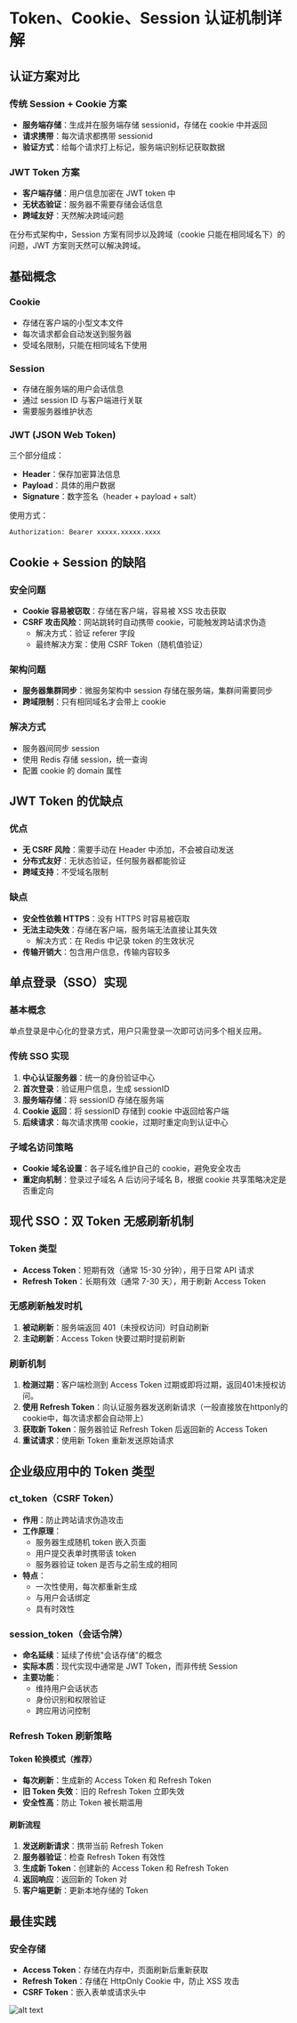 # Token、Cookie、Session 认证机制详解

## 认证方案对比

### 传统 Session + Cookie 方案
- **服务端存储**：生成并在服务端存储 sessionid，存储在 cookie 中并返回
- **请求携带**：每次请求都携带 sessionid
- **验证方式**：给每个请求打上标记，服务端识别标记获取数据

### JWT Token 方案
- **客户端存储**：用户信息加密在 JWT token 中
- **无状态验证**：服务器不需要存储会话信息
- **跨域友好**：天然解决跨域问题

在分布式架构中，Session 方案有同步以及跨域（cookie 只能在相同域名下）的问题，JWT 方案则天然可以解决跨域。

## 基础概念

### Cookie
- 存储在客户端的小型文本文件
- 每次请求都会自动发送到服务器
- 受域名限制，只能在相同域名下使用

### Session
- 存储在服务端的用户会话信息
- 通过 session ID 与客户端进行关联
- 需要服务器维护状态

### JWT (JSON Web Token)
三个部分组成：
- **Header**：保存加密算法信息
- **Payload**：具体的用户数据
- **Signature**：数字签名（header + payload + salt）

使用方式：
```sh
Authorization: Bearer xxxxx.xxxxx.xxxx
```

## Cookie + Session 的缺陷

### 安全问题
- **Cookie 容易被窃取**：存储在客户端，容易被 XSS 攻击获取
- **CSRF 攻击风险**：网站跳转时自动携带 cookie，可能触发跨站请求伪造
  - 解决方式：验证 referer 字段
  - 最终解决方案：使用 CSRF Token（随机值验证）

### 架构问题
- **服务器集群同步**：微服务架构中 session 存储在服务端，集群间需要同步
- **跨域限制**：只有相同域名才会带上 cookie

### 解决方式
- 服务器间同步 session
- 使用 Redis 存储 session，统一查询
- 配置 cookie 的 domain 属性

## JWT Token 的优缺点

### 优点
- **无 CSRF 风险**：需要手动在 Header 中添加，不会被自动发送
- **分布式友好**：无状态验证，任何服务器都能验证
- **跨域支持**：不受域名限制

### 缺点
- **安全性依赖 HTTPS**：没有 HTTPS 时容易被窃取
- **无法主动失效**：存储在客户端，服务端无法直接让其失效
  - 解决方式：在 Redis 中记录 token 的生效状况
- **传输开销大**：包含用户信息，传输内容较多

## 单点登录（SSO）实现

### 基本概念
单点登录是中心化的登录方式，用户只需登录一次即可访问多个相关应用。

### 传统 SSO 实现
1. **中心认证服务器**：统一的身份验证中心
2. **首次登录**：验证用户信息，生成 sessionID
3. **服务端存储**：将 sessionID 存储在服务端
4. **Cookie 返回**：将 sessionID 存储到 cookie 中返回给客户端
5. **后续请求**：每次请求携带 cookie，过期时重定向到认证中心

### 子域名访问策略
- **Cookie 域名设置**：各子域名维护自己的 cookie，避免安全攻击
- **重定向机制**：登录过子域名 A 后访问子域名 B，根据 cookie 共享策略决定是否重定向

## 现代 SSO：双 Token 无感刷新机制

### Token 类型
- **Access Token**：短期有效（通常 15-30 分钟），用于日常 API 请求
- **Refresh Token**：长期有效（通常 7-30 天），用于刷新 Access Token

### 无感刷新触发时机
1. **被动刷新**：服务端返回 401（未授权访问）时自动刷新
2. **主动刷新**：Access Token 快要过期时提前刷新

### 刷新机制
1. **检测过期**：客户端检测到 Access Token 过期或即将过期，返回401未授权访问。
2. **使用 Refresh Token**：向认证服务器发送刷新请求（一般直接放在httponly的cookie中，每次请求都会自动带上）
3. **获取新 Token**：服务器验证 Refresh Token 后返回新的 Access Token
5. **重试请求**：使用新 Token 重新发送原始请求

## 企业级应用中的 Token 类型

### ct_token（CSRF Token）
- **作用**：防止跨站请求伪造攻击
- **工作原理**：
  - 服务器生成随机 token 嵌入页面
  - 用户提交表单时携带该 token
  - 服务器验证 token 是否与之前生成的相同
- **特点**：
  - 一次性使用，每次都重新生成
  - 与用户会话绑定
  - 具有时效性

### session_token（会话令牌）
- **命名延续**：延续了传统"会话存储"的概念
- **实际本质**：现代实现中通常是 JWT Token，而非传统 Session
- **主要功能**：
  - 维持用户会话状态
  - 身份识别和权限验证
  - 跨应用访问控制

### Refresh Token 刷新策略

#### Token 轮换模式（推荐）
- **每次刷新**：生成新的 Access Token 和 Refresh Token
- **旧 Token 失效**：旧的 Refresh Token 立即失效
- **安全性高**：防止 Token 被长期滥用

#### 刷新流程
1. **发送刷新请求**：携带当前 Refresh Token
2. **服务器验证**：检查 Refresh Token 有效性
3. **生成新 Token**：创建新的 Access Token 和 Refresh Token
4. **返回响应**：返回新的 Token 对
5. **客户端更新**：更新本地存储的 Token

## 最佳实践

### 安全存储
- **Access Token**：存储在内存中，页面刷新后重新获取
- **Refresh Token**：存储在 HttpOnly Cookie 中，防止 XSS 攻击
- **CSRF Token**：嵌入表单或请求头中


![alt text](image.png)